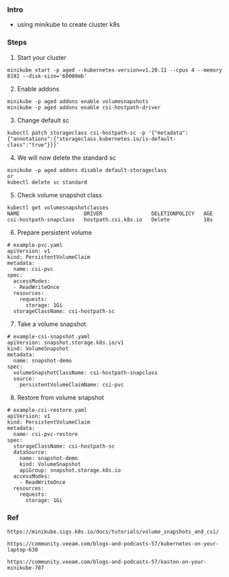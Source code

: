 ### Intro
- using minikube to create cluster k8s

### Steps
1. Start your cluster
```
minikube start -p aged --kubernetes-version=v1.20.11 --cpus 4 --memory 8192 --disk-size='60000mb'

```

2. Enable addons
```
minikube -p aged addons enable volumesnapshots
minikube -p aged addons enable csi-hostpath-driver
```

3. Change default sc
```
kubectl patch storageclass csi-hostpath-sc -p '{"metadata": {"annotations":{"storageclass.kubernetes.io/is-default-class":"true"}}}'

```

4. We will now delete the standard sc
```
minikube -p aged addons disable default-storageclass
or
kubectl delete sc standard
```

5. Check volume snapshot class
```
kubectl get volumesnapshotclasses
NAME                     DRIVER                DELETIONPOLICY   AGE
csi-hostpath-snapclass   hostpath.csi.k8s.io   Delete           10s

```

6. Prepare persistent volume
```
# example-pvc.yaml
apiVersion: v1
kind: PersistentVolumeClaim
metadata:
  name: csi-pvc
spec:
  accessModes:
  - ReadWriteOnce
  resources:
    requests:
      storage: 1Gi
  storageClassName: csi-hostpath-sc

```
7. Take a volume snapshot
```
# example-csi-snapshot.yaml
apiVersion: snapshot.storage.k8s.io/v1
kind: VolumeSnapshot
metadata:
  name: snapshot-demo
spec:
  volumeSnapshotClassName: csi-hostpath-snapclass
  source:
    persistentVolumeClaimName: csi-pvc

```

8. Restore from volume snapshot
```
# example-csi-restore.yaml
apiVersion: v1
kind: PersistentVolumeClaim
metadata:
  name: csi-pvc-restore
spec:
  storageClassName: csi-hostpath-sc
  dataSource:
    name: snapshot-demo
    kind: VolumeSnapshot
    apiGroup: snapshot.storage.k8s.io
  accessModes:
    - ReadWriteOnce
  resources:
    requests:
      storage: 1Gi
```

### Ref
```
https://minikube.sigs.k8s.io/docs/tutorials/volume_snapshots_and_csi/

https://community.veeam.com/blogs-and-podcasts-57/kubernetes-on-your-laptop-630

https://community.veeam.com/blogs-and-podcasts-57/kasten-on-your-minikube-707
```


